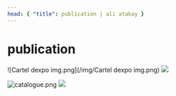 ```yaml
---
head: { "title": publication | ali atakay }
---
```


# publication

![Cartel dexpo img.png](/img/Cartel dexpo img.png)
<img src="/img/Cartel d'expo img.png" />

![catalogue.png](/img/catalogue.png)
<img src="/img/catalogue.png" />
